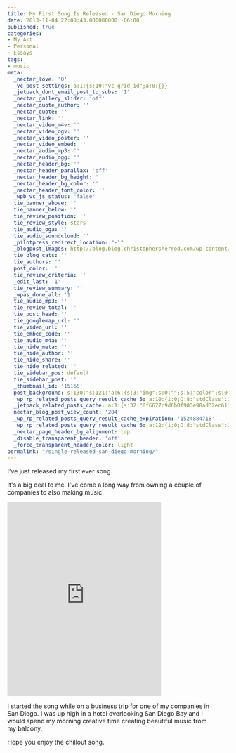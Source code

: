 ```yaml
---
title: My First Song Is Released - San Diego Morning
date: 2013-11-04 22:00:43.000000000 -06:00
published: true
categories:
- My Art
- Personal
- Essays
tags:
- music
meta:
  _nectar_love: '0'
  _vc_post_settings: a:1:{s:10:"vc_grid_id";a:0:{}}
  _jetpack_dont_email_post_to_subs: '1'
  _nectar_gallery_slider: 'off'
  _nectar_quote_author: ''
  _nectar_quote: ''
  _nectar_link: ''
  _nectar_video_m4v: ''
  _nectar_video_ogv: ''
  _nectar_video_poster: ''
  _nectar_video_embed: ''
  _nectar_audio_mp3: ''
  _nectar_audio_ogg: ''
  _nectar_header_bg: ''
  _nectar_header_parallax: 'off'
  _nectar_header_bg_height: ''
  _nectar_header_bg_color: ''
  _nectar_header_font_color: ''
  _wpb_vc_js_status: 'false'
  tie_banner_above: ''
  tie_banner_below: ''
  tie_review_position: ''
  tie_review_style: stars
  tie_audio_oga: ''
  tie_audio_soundcloud: ''
  _pilotpress_redirect_location: "-1"
  _blogpost_images: http://blog.blog.christophersherrod.com/wp-content/uploads/images/video1.jpg
  tie_blog_cats: ''
  tie_authors: ''
  post_color: ''
  tie_review_criteria: ''
  _edit_last: '1'
  tie_review_summary: ''
  _wpas_done_all: '1'
  tie_audio_mp3: ''
  tie_review_total: ''
  tie_post_head: ''
  tie_googlemap_url: ''
  tie_video_url: ''
  tie_embed_code: ''
  tie_audio_m4a: ''
  tie_hide_meta: ''
  tie_hide_author: ''
  tie_hide_share: ''
  tie_hide_related: ''
  tie_sidebar_pos: default
  tie_sidebar_post: ''
  _thumbnail_id: '15165'
  post_background: s:130:"s:121:"a:6:{s:3:"img";s:0:"";s:5:"color";s:0:"";s:6:"repeat";s:0:"";s:10:"attachment";s:0:"";s:3:"hor";s:0:"";s:3:"ver";s:0:"";}";";
  _wp_rp_related_posts_query_result_cache_5: a:10:{i:0;O:8:"stdClass":2:{s:7:"post_id";s:4:"7162";s:5:"score";s:17:"52.02260038003925";}i:1;O:8:"stdClass":2:{s:7:"post_id";s:4:"6995";s:5:"score";s:17:"52.02260038003925";}i:2;O:8:"stdClass":2:{s:7:"post_id";s:4:"6870";s:5:"score";s:17:"42.53592707334525";}i:3;O:8:"stdClass":2:{s:7:"post_id";s:4:"6986";s:5:"score";s:17:"33.20317584906808";}i:4;O:8:"stdClass":2:{s:7:"post_id";s:4:"6929";s:5:"score";s:17:"31.21667230290294";}i:5;O:8:"stdClass":2:{s:7:"post_id";s:4:"6885";s:5:"score";s:18:"26.270811385444468";}i:6;O:8:"stdClass":2:{s:7:"post_id";s:4:"7026";s:5:"score";s:18:"20.805928077136308";}i:7;O:8:"stdClass":2:{s:7:"post_id";s:4:"6993";s:5:"score";s:18:"20.805928077136308";}i:8;O:8:"stdClass":2:{s:7:"post_id";s:4:"5624";s:5:"score";s:17:"7.451386854473305";}i:9;O:8:"stdClass":2:{s:7:"post_id";s:2:"39";s:5:"score";s:17:"7.451386854473305";}}
  _jetpack_related_posts_cache: a:1:{s:32:"8f6677c9d6b0f903e98ad32ec61f8deb";a:2:{s:7:"expires";i:1487305368;s:7:"payload";a:3:{i:0;a:1:{s:2:"id";i:6870;}i:1;a:1:{s:2:"id";i:7204;}i:2;a:1:{s:2:"id";i:4429;}}}}
  nectar_blog_post_view_count: '204'
  _wp_rp_related_posts_query_result_cache_expiration: '1524884718'
  _wp_rp_related_posts_query_result_cache_6: a:12:{i:0;O:8:"stdClass":2:{s:7:"post_id";s:4:"6929";s:5:"score";s:18:"55.547701028717206";}i:1;O:8:"stdClass":2:{s:7:"post_id";s:4:"6885";s:5:"score";s:16:"49.1915933679374";}i:2;O:8:"stdClass":2:{s:7:"post_id";s:3:"317";s:5:"score";s:16:"49.1915933679374";}i:3;O:8:"stdClass":2:{s:7:"post_id";s:3:"316";s:5:"score";s:16:"49.1915933679374";}i:4;O:8:"stdClass":2:{s:7:"post_id";s:4:"7846";s:5:"score";s:18:"47.819236345561585";}i:5;O:8:"stdClass":2:{s:7:"post_id";s:4:"4430";s:5:"score";s:18:"25.616253969820256";}i:6;O:8:"stdClass":2:{s:7:"post_id";s:3:"206";s:5:"score";s:17:"20.10711353627332";}i:7;O:8:"stdClass":2:{s:7:"post_id";s:4:"2082";s:5:"score";s:18:"18.813859206395247";}i:8;O:8:"stdClass":2:{s:7:"post_id";s:4:"1597";s:5:"score";s:18:"18.734756513897505";}i:9;O:8:"stdClass":2:{s:7:"post_id";s:3:"228";s:5:"score";s:18:"18.734756513897505";}i:10;O:8:"stdClass":2:{s:7:"post_id";s:3:"325";s:5:"score";s:18:"17.864943247193825";}i:11;O:8:"stdClass":2:{s:7:"post_id";s:4:"7851";s:5:"score";s:17:"17.44150218401943";}}
  _nectar_page_header_bg_alignment: top
  _disable_transparent_header: 'off'
  _force_transparent_header_color: light
permalink: "/single-released-san-diego-morning/"
---
```

<p>I've just released my first ever song.</p>
<p>It's a big deal to me. I've come a long way from owning a couple of companies to also making music.</p>
<p><iframe style="border: 0; width: 350px; height: 442px;" src="https://bandcamp.com/EmbeddedPlayer/track=2415614242/size=large/bgcol=ffffff/linkcol=0687f5/tracklist=false/transparent=true/" width="300" height="150" seamless=""><a href="http://chr1stopher.bandcamp.com/track/san-diego-morning">San Diego Morning by Chr1stoher</a></iframe></p>
<p>I started the song while on a business trip for one of my companies in San Diego. I was up high in a hotel overlooking San Diego Bay and I would spend my morning creative time creating beautiful music from my balcony.</p>
<p>Hope you enjoy the chillout song.</p>
